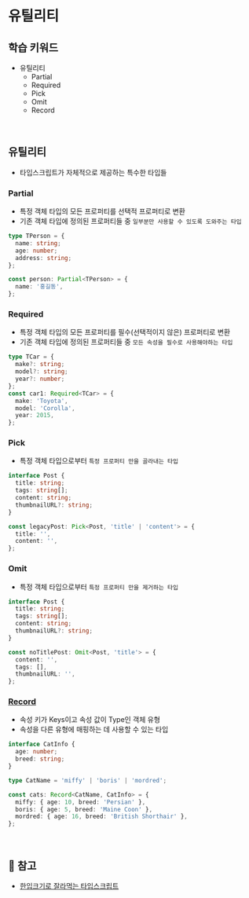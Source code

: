 # 유틸리티

## 학습 키워드

- 유틸리티
  - Partial
  - Required
  - Pick
  - Omit
  - Record

<br/>

## 유틸리티

- 타입스크립트가 자체적으로 제공하는 특수한 타입들

### Partial

- 특정 객체 타입의 모든 프로퍼티를 선택적 프로퍼티로 변환
- 기존 객체 타입에 정의된 프로퍼티들 중 `일부분만 사용할 수 있도록 도와주는 타입`

```typescript
type TPerson = {
  name: string;
  age: number;
  address: string;
};

const person: Partial<TPerson> = {
  name: '홍길동',
};
```

### Required

- 특정 객체 타입의 모든 프로퍼티를 필수(선택적이지 않은) 프로퍼티로 변환
- 기존 객체 타입에 정의된 프로퍼티들 중 `모든 속성을 필수로 사용해야하는 타입`

```typescript
type TCar = {
  make?: string;
  model?: string;
  year?: number;
};
const car1: Required<TCar> = {
  make: 'Toyota',
  model: 'Corolla',
  year: 2015,
};
```

### Pick

- 특정 객체 타입으로부터 `특정 프로퍼티 만을 골라내는 타입`

```typescript
interface Post {
  title: string;
  tags: string[];
  content: string;
  thumbnailURL?: string;
}

const legacyPost: Pick<Post, 'title' | 'content'> = {
  title: '',
  content: '',
};
```

### Omit

- 특정 객체 타입으로부터 `특정 프로퍼티 만을 제거하는 타입`

```typescript
interface Post {
  title: string;
  tags: string[];
  content: string;
  thumbnailURL?: string;
}

const noTitlePost: Omit<Post, 'title'> = {
  content: '',
  tags: [],
  thumbnailURL: '',
};
```

### [Record](https://www.typescriptlang.org/docs/handbook/utility-types.html#recordkeys-type)

- 속성 키가 Keys이고 속성 값이 Type인 객체 유형
- 속성을 다른 유형에 매핑하는 데 사용할 수 있는 타입

```typescript
interface CatInfo {
  age: number;
  breed: string;
}

type CatName = 'miffy' | 'boris' | 'mordred';

const cats: Record<CatName, CatInfo> = {
  miffy: { age: 10, breed: 'Persian' },
  boris: { age: 5, breed: 'Maine Coon' },
  mordred: { age: 16, breed: 'British Shorthair' },
};
```

<br/>

## 🔗 참고

- [한입크기로 잘라먹는 타입스크립트](https://ts.winterlood.com/c3003661-2e05-4044-a637-a4c5f1284919)

